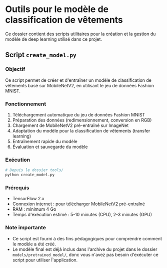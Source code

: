 # Outils pour le modèle de classification de vêtements

Ce dossier contient des scripts utilitaires pour la création et la gestion du modèle de deep learning utilisé dans ce projet.

## Script `create_model.py`

### Objectif
Ce script permet de créer et d'entraîner un modèle de classification de vêtements basé sur MobileNetV2, en utilisant le jeu de données Fashion MNIST.

### Fonctionnement
1. Téléchargement automatique du jeu de données Fashion MNIST
2. Préparation des données (redimensionnement, conversion en RGB)
3. Chargement de MobileNetV2 pré-entraîné sur ImageNet
4. Adaptation du modèle pour la classification de vêtements (transfer learning)
5. Entraînement rapide du modèle
6. Évaluation et sauvegarde du modèle

### Exécution
```bash
# Depuis le dossier tools/
python create_model.py

```
### Prérequis

- TensorFlow 2.x
- Connexion internet : pour télécharger MobileNetV2 pré-entraîné
- RAM : minimum 4 Go
- Temps d'exécution estimé : 5-10 minutes (CPU), 2-3 minutes (GPU)

### Note importante

 - Ce script est fourni à des fins pédagogiques pour comprendre comment le modèle a été créé. 
 - Le modèle final est déjà inclus dans l'archive du projet dans le dossier `models/pretrained_model/`, donc vous n'avez pas besoin d'exécuter ce script pour utiliser l'application.